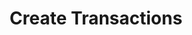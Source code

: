 ---
title: Create Transactions
excerpt: Creates the transaction to be signed by the user and sent to the blockchain.
api:
  file: swagger (2).json
  operationId: GetTransaction
hidden: false
---